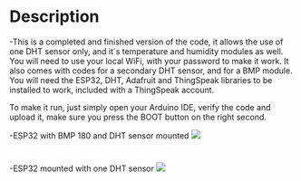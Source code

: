 # Description 

-This is a completed and finished version of the code, it allows the use of one DHT sensor only, and it´s temperature and humidity modules as well. 
You will need to use your local WiFi, with your password to make it work.
It also comes with codes for a secondary DHT sensor, and for a BMP module. 
You will need the ESP32, DHT, Adafruit and ThingSpeak libraries to be installed to work, included with a ThingSpeak account.

To make it run, just simply open your Arduino IDE, verify the code and upload it, make sure you press the BOOT button on the right second. 

-ESP32 with BMP 180 and DHT sensor mounted
<img src="https://iotdesignpro.com/sites/default/files/inline-images/ESP32-Wi-Fi-Weather-Station-using-DHT11-and-BMP180-Sensor-Circuit-Diagram.png">

# 

-ESP32 mounted with one DHT sensor
<img src="https://external-content.duckduckgo.com/iu/?u=https%3A%2F%2Fi.pinimg.com%2Foriginals%2Fbf%2F87%2Fd8%2Fbf87d82a63bea80f2173cf5d2d5fab93.png&f=1&nofb=1&ipt=df6d2a61a050dc56f906298c23951d819f567a1d4a3d1dfe48314f4dbbf246a5&ipo=images">
